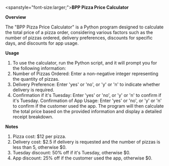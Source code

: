 <spanstyle="font-size:larger;">__BPP Pizza Price Calculator__</span>



**Overview**

The "BPP Pizza Price Calculator" is a Python program designed to calculate the total price of a pizza order, considering various factors such as the number of pizzas ordered, delivery preferences, discounts for specific days, and discounts for app usage.


**Usage**
1. To use the calculator, run the Python script, and it will prompt you for the following information:
2. Number of Pizzas Ordered: Enter a non-negative integer representing the quantity of pizzas.
3. Delivery Preference: Enter 'yes' or 'no', or 'y' or 'n' to indicate whether delivery is required.
4. Confirmation if it's Tuesday: Enter 'yes' or 'no', or 'y' or 'n' to confirm if it's Tuesday.
Confirmation of App Usage: Enter 'yes' or 'no', or 'y' or 'n' to confirm if the customer used the app.
The program will then calculate the total price based on the provided information and display a detailed receipt breakdown.

**Notes**
1. Pizza cost: $12 per pizza.
2. Delivery cost: $2.5 if delivery is requested and the number of pizzas is less than 5, otherwise $0.
3. Tuesday discount: 50% off if it's Tuesday, otherwise $0.
4. App discount: 25% off if the customer used the app, otherwise $0.


